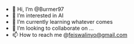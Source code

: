 - 👋 Hi, I’m @Burmer97
- 👀 I’m interested in AI
- 🌱 I’m currently learning whatever comes
- 💞️ I’m looking to collaborate on ...
- 📫 How to reach me @feiswalinyo@gmail.com

<!---
Burmer97/Burmer97 is a ✨ special ✨ repository because its `README.md` (this file) appears on your GitHub profile.
You can click the Preview link to take a look at your changes.
--->
